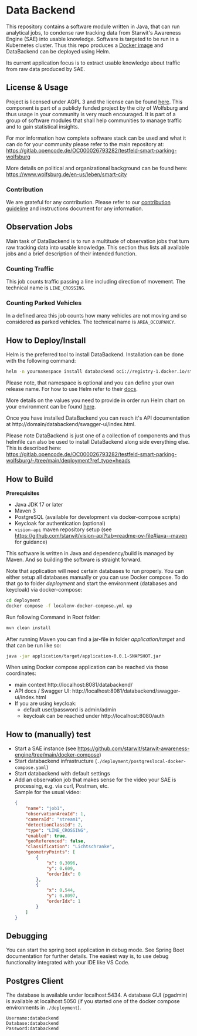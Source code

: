 # Data Backend
This repository contains a software module written in Java, that can run analytical jobs, to condense raw tracking data from Starwit's Awareness Engine (SAE) into usable knowledge. Software is targeted to be run in a Kubernetes cluster. Thus this repo produces a [Docker image](https://hub.docker.com/repository/docker/starwitorg/databackend/general) and DataBackend can be deployed using Helm.

Its current application focus is to extract usable knowledge about traffic from raw data produced by SAE.

## License & Usage
Project is licensed under AGPL 3 and the license can be found [here](LICENSE). This component is part of a publicly funded project by the city of Wolfsburg and thus usage in your community is very much encouraged. It is part of a group of software modules that shall help communities to manage traffic and to gain statistical insights. 

For mor information how complete software stack can be used and what it can do for your community please refer to the main repository at: https://gitlab.opencode.de/OC000026793282/testfeld-smart-parking-wolfsburg 

More details on political and organizational background can be found here: https://www.wolfsburg.de/en-us/leben/smart-city

### Contribution
We are grateful for any contribution. Please refer to our [contribution guideline](CONTRIBUTING.md) and instructions document for any information.

## Observation Jobs
Main task of DataBackend is to run a multitude of observation jobs that turn raw tracking data into usable knowledge. This section thus lists all available jobs and a brief description of their intended function.

### Counting Traffic
This job counts traffic passing a line including direction of movement. The technical name is `LINE_CROSSING`.

### Counting Parked Vehicles
In a defined area this job counts how many vehicles are not moving and so considered as parked vehicles. The technical name is `AREA_OCCUPANCY`.

## How to Deploy/Install
Helm is the preferred tool to install DataBackend. Installation can be done with the following command:

```bash
helm -n yournamespace install databackend oci://registry-1.docker.io/starwitorg/databackend -f yourvalues.yaml
```

Please note, that namespace is optional and you can define your own release name. For how to use Helm refer to their [docs](https://helm.sh/docs/intro/using_helm/).

More details on the values you need to provide in order run Helm chart on your environment can be found [here](deployment/helm/databackend/Readme.md).

Once you have installed DataBackend you can reach it's API documentation at http://domain/databackend/swagger-ui/index.html.

Please note DataBackend is just one of a collection of components and thus helmfile can also be used to install DataBackend along side everything else. This is described here: https://gitlab.opencode.de/OC000026793282/testfeld-smart-parking-wolfsburg/-/tree/main/deployment?ref_type=heads

## How to Build

__Prerequisites__ 

* Java JDK 17 or later
* Maven 3
* PostgreSQL (available for development via docker-compose scripts)
* Keycloak for authentication (optional)
* `vision-api` maven repository setup (see https://github.com/starwit/vision-api?tab=readme-ov-file#java--maven for guidance)

This software is written in Java and dependency/build is managed by Maven. And so building the software is straight forward.

Note that application will need certain databases to run properly. You can either setup all databases manually or you can use Docker compose. To do that go to folder _deployment_ and start the environment (databases and keycloak) via docker-compose:

```bash
cd deployment
docker compose -f localenv-docker-compose.yml up
```

Run following Command in Root folder:
```bash
mvn clean install
```

After running Maven you can find a jar-file in folder _application/target_ and that can be run like so:

```bash
java -jar application/target/application-0.0.1-SNAPSHOT.jar
```



When using Docker compose application can be reached via those coordinates:

* main context http://localhost:8081/databackend/
* API docs / Swagger UI: http://localhost:8081/databackend/swagger-ui/index.html
* If you are using keycloak:
    * default user/password is admin/admin
    * keycloak can be reached under http://localhost:8080/auth

## How to (manually) test
- Start a SAE instance (see https://github.com/starwit/starwit-awareness-engine/tree/main/docker-compose)
- Start databackend infrastructure (`./deployment/postgreslocal-docker-compose.yaml`)
- Start databackend with default settings
- Add an observation job that makes sense for the video your SAE is processing, e.g. via curl, Postman, etc.\
  Sample for the usual video:
    ```json
    {
        "name": "job1",
        "observationAreaId": 1,
        "cameraId": "stream1",
        "detectionClassId": 2,
        "type": "LINE_CROSSING",
        "enabled": true,
        "geoReferenced": false,
        "classification": "Lichtschranke",
        "geometryPoints": [
            {
                "x": 0.3096,
                "y": 0.609,
                "orderIdx": 0
            },
            {
                "x": 0.544,
                "y": 0.8097,
                "orderIdx": 1
            }
        ]
    }
    ```

## Debugging

You can start the spring boot application in debug mode. See Spring Boot documentation for further details. The easiest way is, to use debug functionality integrated with your IDE like VS Code.

## Postgres Client

The database is available under localhost:5434. A database GUI (pgadmin) is available at localhost:5050 (if you started one of the docker compose environments in `./deployment`).

```
Username:databackend
Database:databackend
Password:databackend
```
